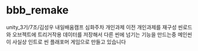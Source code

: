 # bbb_remake

unity_3기/7조/김성우
내일배움캠프 심화주차 개인과제
 이전 개인과제를 재구성
씬로드와 오브젝트에 트리거작용 데이터를 저장해서 
다른 씬에 넘기는 기능을 만드는중
메인씬이 사실상 인트로 씬
플래포머 게임으로 만들고 있습니다
